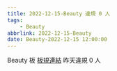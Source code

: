 ```yaml
---
title: 2022-12-15-Beauty 違規 0 人
tags:
    - Beauty
abbrlink: 2022-12-15-Beauty
date: Beauty-2022-12-15 12:00:00
---
```

Beauty 板 [板規連結](https://www.ptt.cc/bbs/Beauty/M.1630069980.A.84B.html)
昨天違規 0 人

